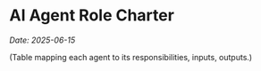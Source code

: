 # AI Agent Role Charter
_Date: 2025-06-15_

(Table mapping each agent to its responsibilities, inputs, outputs.)
